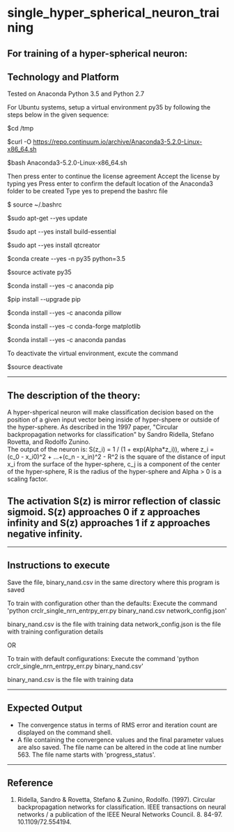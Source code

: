 # single_hyper_spherical_neuron_training
For training of a hyper-spherical neuron:
--------------------------------------
Technology and Platform
--------------------------------------
Tested on Anaconda Python 3.5 and Python 2.7

For Ubuntu systems, setup a virtual environment py35 by following the steps below in the given sequence:

$cd /tmp

$curl -O https://repo.continuum.io/archive/Anaconda3-5.2.0-Linux-x86_64.sh

$bash Anaconda3-5.2.0-Linux-x86_64.sh

Then press enter to continue the license agreement
Accept the license by typing yes
Press enter to confirm the default location of the Anaconda3 folder to be created
Type yes to prepend the bashrc file

$ source ~/.bashrc

$sudo apt-get --yes update

$sudo apt --yes install build-essential 

$sudo apt --yes install qtcreator

$conda create --yes -n py35 python=3.5

$source activate py35

$conda install --yes -c anaconda pip

$pip install --upgrade pip

$conda install --yes -c anaconda pillow

$conda install --yes -c conda-forge matplotlib

$conda install --yes -c anaconda pandas

To deactivate the virtual environment, excute the command

$source deactivate

------------------------------
The description of the theory:
-------------------------------
A hyper-shperical neuron will make classification decision based on the position of a given input vector being inside of hyper-shpere or outside of the hyper-sphere. As described in the 1997 paper, "Circular backpropagation networks for classification" by Sandro Ridella, Stefano Rovetta, and Rodolfo Zunino.  
The output of the neuron is: S(z_i) = 1 / (1 + exp(Alpha*z_i)), where 
z_i = (c_0 - x_i0)^2 + ...+(c_n - x_in)^2 - R^2 is the square of the distance of input x_i from the surface of the 
hyper-sphere, c_j is a component of the center of the hyper-sphere, R is the radius of the hyper-sphere and 
Alpha > 0 is a scaling factor.

The activation S(z) is mirror reflection of classic sigmoid. S(z) approaches 0 if z approaches infinity and S(z) approaches 1 if z approaches negative infinity.
---------------------------------------------
---------------------------------
Instructions to execute
---------------------------------
Save the file, binary_nand.csv in the same directory where this program is saved

To train with configuration other than the defaults:
Execute the command 'python crclr_single_nrn_entrpy_err.py binary_nand.csv network_config.json'

binary_nand.csv is the file with training data
network_config.json is the file with training configuration details

OR

To train with default configurations:
Execute the command 'python crclr_single_nrn_entrpy_err.py binary_nand.csv'

binary_nand.csv is the file with training data

----------------------------------
Expected Output
----------------------------------
* The convergence status in terms of RMS error and iteration count are displayed on the command shell.
* A file containing the convergence values and the final parameter values are also saved. The file name can be 
  altered in the code at line number 563. The file name starts with 'progress_status'.
  
-----------------------------------
Reference
-----------------------------------
1. Ridella, Sandro & Rovetta, Stefano & Zunino, Rodolfo. (1997). Circular backpropagation networks for classification. IEEE transactions on neural networks / a publication of the IEEE Neural Networks Council. 8. 84-97. 10.1109/72.554194.
